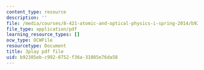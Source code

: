 ```yaml
---
content_type: resource
description: ''
file: /media/courses/8-421-atomic-and-optical-physics-i-spring-2014/b92385ebc9928752f36a31085e76da58_jgSn1mB8uSI.pdf
file_type: application/pdf
learning_resource_types: []
ocw_type: OCWFile
resourcetype: Document
title: 3play pdf file
uid: b92385eb-c992-8752-f36a-31085e76da58
---
```

